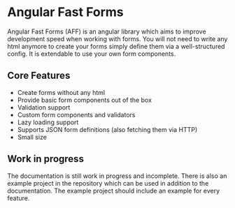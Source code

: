 # Angular Fast Forms

Angular Fast Forms (AFF) is an angular library which aims to improve development speed
when working with forms. You will not need to write any html anymore to create your forms
simply define them via a well-structured config. It is extendable to use your own
form components.

## Core Features

* Create forms without any html
* Provide basic form components out of the box
* Validation support
* Custom form components and validators
* Lazy loading support
* Supports JSON form definitions (also fetching them via HTTP)
* Small size


## Work in progress

The documentation is still work in progress and incomplete. There is also an
example project in the repository which can be used in addition to the 
documentation. The example project should include an example for every feature.
